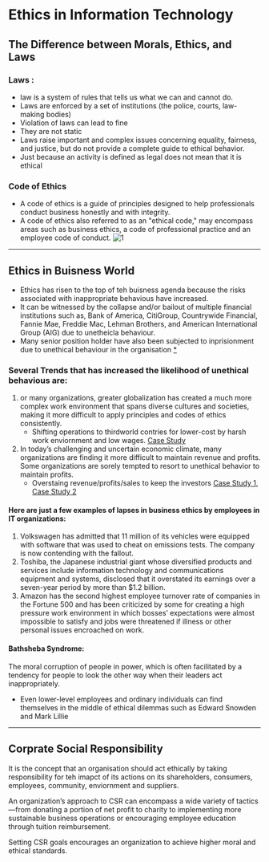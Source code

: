 # Ethics in Information Technology

## The Difference between Morals, Ethics, and Laws
### Laws :
* law is a system of rules that tells us what we can and cannot do. 
* Laws are enforced by a set of institutions (the police, courts, law-making bodies)
* Violation of laws can lead to fine
* They are not static 
* Laws raise important and complex issues concerning equality, fairness, and justice, but do not provide a complete guide to ethical behavior.
* Just because an activity is defined as legal does not mean that it is ethical

### Code of Ethics
* A code of ethics is a guide of principles designed to help professionals conduct business honestly and with integrity.
* A code of ethics also referred to as an "ethical code," may encompass areas such as business ethics, a code of professional practice and an employee code of conduct.
![1](https://user-images.githubusercontent.com/19777060/57395806-dd59a080-717d-11e9-9a1c-51377b604a08.PNG)
---

## Ethics in Buisness World
* Ethics has risen to the top of teh buisness agenda because the risks associated with inappropriate behavious have increased. 
* It can be witnessed by the collapse and/or bailout of multiple financial institutions such as, Bank of America, CitiGroup, Countrywide Financial, Fannie Mae, Freddie Mac, Lehman Brothers, and American International Group (AIG) due to unetheicla behaviour.
* Many senior position holder have also been subjected to inprisionment due to unethical behaviour in the organisation [*](https://www.cnn.com/2015/09/21/us/salmonella-peanut-exec-sentenced)
### Several Trends that has increased the likelihood of unethical behavious are: 
1. or many organizations, greater globalization has created a much more complex work environment that spans diverse cultures and societies, making it more difficult to apply principles and codes of ethics consistently.
    * Shifting operations to thirdworld contries for lower-cost by harsh work enviornment and low wages. [Case Study](https://www.washingtonpost.com/news/the-switch/wp/2016/09/01/as-apples-profits-decline-iphone-factory-workers-suffer-a-new-report-claims/?noredirect=on&utm_term=.1765249560c2)
2. In today’s challenging and uncertain economic climate, many organizations are finding it more difficult to maintain revenue and profits. Some organizations are sorely tempted to resort to unethical behavior to maintain profits.
    * Overstaing revenue/profits/sales to keep the investors [Case Study 1](https://www.theguardian.com/business/2014/oct/23/tesco-profits-black-hole-bigger), [Case Study 2](https://www.caranddriver.com/news/a15346730/streaks-over-fiat-chrysler-admits-to-overstating-u-s-sales-reports/)
#### Here are just a few examples of lapses in business ethics by employees in IT organizations:
1. Volkswagen has admitted that 11 million of its vehicles were equipped with software that was used to cheat on emissions tests. The company is now contending with the fallout.
2. Toshiba, the Japanese industrial giant whose diversified products and services include information technology and communications equipment and systems, disclosed that it overstated its earnings over a seven-year period by more than $1.2 billion.
3. Amazon has the second highest employee turnover rate of companies in the Fortune 500 and has been criticized by some for creating a high pressure work environment in which bosses’ expectations were almost impossible to satisfy and jobs were threatened if illness or other personal issues encroached on work. 
#### Bathsheba Syndrome: 
The moral corruption of people in power, which is often facilitated by a tendency for people to look the other way when their leaders act inappropriately.

* Even lower-level employees and ordinary individuals can find themselves in the middle of ethical dilemmas such as Edward Snowden and Mark Lillie
---

## Corprate Social Responsibility
It is the concept that an organisation should act ethically by taking responsibility for teh imapct of its actions on its shareholders, consumers, employees, community, enviornment and suppliers. 

An organization’s approach to CSR can encompass a wide variety of tactics—from donating a portion of net profit to charity to implementing more sustainable business operations or encouraging employee education through tuition reimbursement. 

Setting CSR goals encourages an organization to achieve higher moral and ethical standards.


